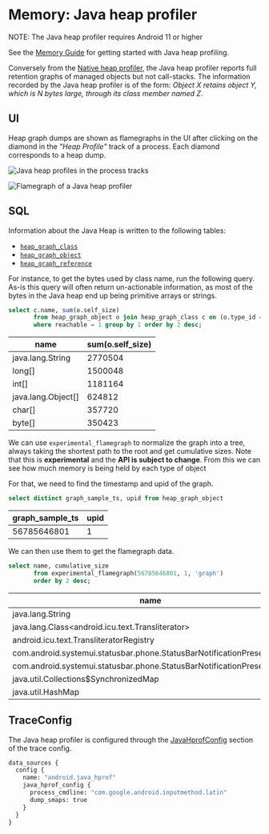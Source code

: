 # Memory: Java heap profiler

NOTE: The Java heap profiler requires Android 11 or higher

See the [Memory Guide](/docs/case-studies/memory.md#java-hprof) for getting
started with Java heap profiling.

Conversely from the [Native heap profiler](native-heap-profiler.md), the Java
heap profiler reports full retention graphs of managed objects but not
call-stacks. The information recorded by the Java heap profiler is of the form:
_Object X retains object Y, which is N bytes large, through its class member
named Z_.

## UI

Heap graph dumps are shown as flamegraphs in the UI after clicking on the
diamond in the _"Heap Profile"_ track of a process. Each diamond corresponds to
a heap dump.

![Java heap profiles in the process tracks](/docs/images/profile-diamond.png)

![Flamegraph of a Java heap profiler](/docs/images/java-flamegraph.png)

## SQL

Information about the Java Heap is written to the following tables:

* [`heap_graph_class`](/docs/analysis/sql-tables.autogen#heap_graph_class)
* [`heap_graph_object`](/docs/analysis/sql-tables.autogen#heap_graph_object)
* [`heap_graph_reference`](/docs/analysis/sql-tables.autogen#heap_graph_reference)

For instance, to get the bytes used by class name, run the following query.
As-is this query will often return un-actionable information, as most of the
bytes in the Java heap end up being primitive arrays or strings.

```sql
select c.name, sum(o.self_size)
       from heap_graph_object o join heap_graph_class c on (o.type_id = c.id)
       where reachable = 1 group by 1 order by 2 desc;
```

|name                |sum(o.self_size)    |
|--------------------|--------------------|
|java.lang.String    |             2770504|
|long[]              |             1500048|
|int[]               |             1181164|
|java.lang.Object[]  |              624812|
|char[]              |              357720|
|byte[]              |              350423|

We can use `experimental_flamegraph` to normalize the graph into a tree, always
taking the shortest path to the root and get cumulative sizes.
Note that this is **experimental** and the **API is subject to change**.
From this we can see how much memory is being held by each type of object

For that, we need to find the timestamp and upid of the graph.

```sql
select distinct graph_sample_ts, upid from heap_graph_object
```

graph_sample_ts     |        upid        |
--------------------|--------------------|
     56785646801    |         1          |

We can then use them to get the flamegraph data.

```sql
select name, cumulative_size
       from experimental_flamegraph(56785646801, 1, 'graph')
       order by 2 desc;
```

| name | cumulative_size |
|------|-----------------|
|java.lang.String|1431688|
|java.lang.Class<android.icu.text.Transliterator>|1120227|
|android.icu.text.TransliteratorRegistry|1119600|
|com.android.systemui.statusbar.phone.StatusBarNotificationPresenter$2|1086209|
|com.android.systemui.statusbar.phone.StatusBarNotificationPresenter|1085593|
|java.util.Collections$SynchronizedMap|1063376|
|java.util.HashMap|1063292|

## TraceConfig

The Java heap profiler is configured through the
[JavaHprofConfig](/docs/reference/trace-config-proto.autogen#JavaHprofConfig)
section of the trace config.

```protobuf
data_sources {
  config {
    name: "android.java_hprof"
    java_hprof_config {
      process_cmdline: "com.google.android.inputmethod.latin"
      dump_smaps: true
    }
  }
}
```
